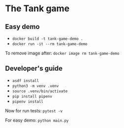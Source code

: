# The Tank game

## Easy demo

- `docker build -t tank-game-demo .`
- `docker run -it --rm tank-game-demo`

To remove image after:
`docker image rm tank-game-demo`

## Developer's guide

- `asdf install`
- `python3 -m venv .venv`
- `source .venv/bin/activate`
- `pip install pipenv`
- `pipenv install`

Now for run tests:
`pytest -v`

For easy demo:
`python main.py`
